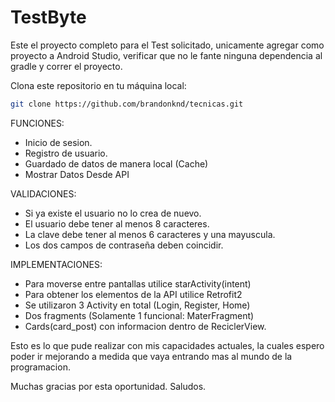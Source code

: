 # TestByte

Este el proyecto completo para el Test solicitado, unicamente agregar como proyecto a Android Studio, verificar que no le fante ninguna dependencia al gradle y correr el proyecto.

Clona este repositorio en tu máquina local:
```bash
git clone https://github.com/brandonknd/tecnicas.git
```

FUNCIONES:
- Inicio de sesion.
- Registro de usuario.
- Guardado de datos de manera local (Cache)
- Mostrar Datos Desde API

VALIDACIONES:
- Si ya existe el usuario no lo crea de nuevo.
- El usuario debe tener al menos 8 caracteres.
- La clave debe tener al menos 6 caracteres y una mayuscula.
- Los dos campos de contraseña deben coincidir.

IMPLEMENTACIONES:
- Para moverse entre pantallas utilice starActivity(intent)
- Para obtener los elementos de la API utilice Retrofit2
- Se utilizaron 3 Activity en total (Login, Register, Home)
- Dos fragments (Solamente 1 funcional: MaterFragment)
- Cards(card_post) con informacion dentro de ReciclerView.

Esto es lo que pude realizar con mis capacidades actuales, la cuales espero poder ir mejorando a medida que vaya entrando mas al mundo de la programacion.

Muchas gracias por esta oportunidad.
Saludos.
